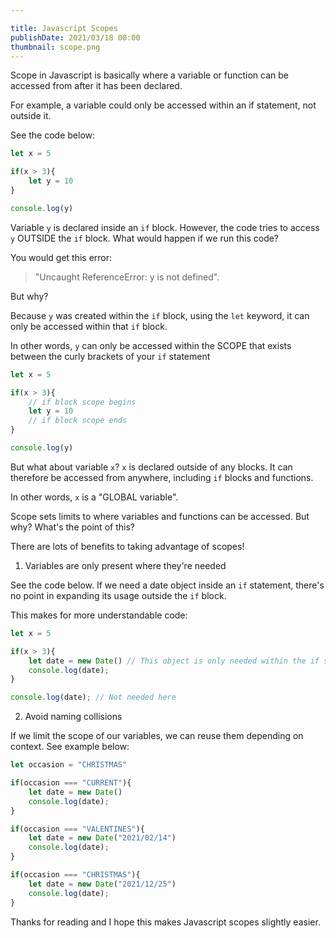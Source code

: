 ```yaml
---

title: Javascript Scopes
publishDate: 2021/03/18 00:00
thumbnail: scope.png
---
```


Scope in Javascript is basically where a variable or function can be accessed from after it has been declared.

For example, a variable could only be accessed within an if statement, not outside it.

See the code below:

```js
let x = 5

if(x > 3){
    let y = 10
}

console.log(y)
```

Variable `y` is declared inside an `if` block. However, the code tries to access `y` OUTSIDE the `if` block. What would happen if we run this code?

You would get this error:

> "Uncaught ReferenceError: y is not defined".

But why?

Because `y` was created within the `if` block, using the `let` keyword, it can only be accessed within that `if` block.

In other words, `y` can only be accessed within the SCOPE that exists between the curly brackets of your `if` statement

```js
let x = 5

if(x > 3){
    // if block scope begins
    let y = 10
    // if block scope ends
}

console.log(y)
```

But what about variable `x`? `x` is declared outside of any blocks. It can therefore be accessed from anywhere, including `if` blocks and functions.

In other words, `x` is a "GLOBAL variable".

Scope sets limits to where variables and functions can be accessed. But why? What's the point of this?

There are lots of benefits to taking advantage of scopes!

1. Variables are only present where they're needed

See the code below. If we need a date object inside an `if` statement, there's no point in expanding its usage outside the `if` block. 

This makes for more understandable code:

```js
let x = 5

if(x > 3){
    let date = new Date() // This object is only needed within the if statement
    console.log(date);
}

console.log(date); // Not needed here
```

2. Avoid naming collisions

If we limit the scope of our variables, we can reuse them depending on context. See example below:

```js
let occasion = "CHRISTMAS"

if(occasion === "CURRENT"){
    let date = new Date()
    console.log(date);
}

if(occasion === "VALENTINES"){
    let date = new Date("2021/02/14")
    console.log(date);
}

if(occasion === "CHRISTMAS"){
    let date = new Date("2021/12/25")
    console.log(date);
}
```

Thanks for reading and I hope this makes Javascript scopes slightly easier.